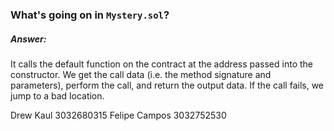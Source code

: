 ### What's going on in `Mystery.sol`?

##### Answer:
It calls the default function on the contract at the address passed into the constructor. We get the call data (i.e. the method signature and parameters), perform the call, and return the output data. If the call fails, we jump to a bad location.

Drew Kaul 3032680315
Felipe Campos 3032752530

